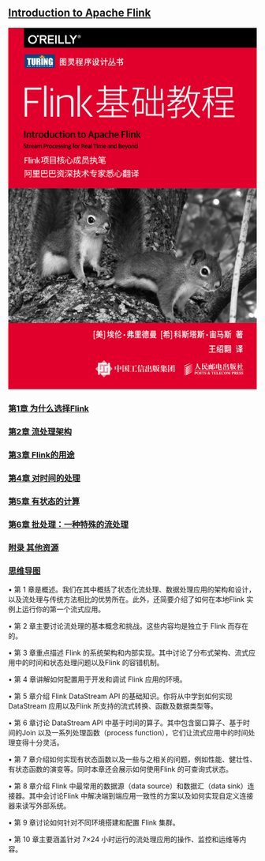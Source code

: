 ## [Introduction to Apache Flink](./Introduction%20to%20Apache%20Flink)
![image-20210118210445939](image/image-20210118210445939.png)



### [第1章 为什么选择Flink](./Introduction%20to%20Apache%20Flink/README.md#第1章-为什么选择flink)
### [第2章 流处理架构](./Introduction%20to%20Apache%20Flink/README.md#第2章-流处理架构)
### [第3章 Flink的用途](./Introduction%20to%20Apache%20Flink/README.md#第3章-flink的用途)
### [第4章 对时间的处理](./Introduction%20to%20Apache%20Flink/README.md#第4章-对时间的处理)
### [第5章 有状态的计算](./Introduction%20to%20Apache%20Flink/README.md#第5章-有状态的计算)
### [第6章 批处理：一种特殊的流处理](./Introduction%20to%20Apache%20Flink/README.md#第6章-批处理一种特殊的流处理)
### [附录 其他资源](./Introduction%20to%20Apache%20Flink/README.md#附录-其他资源)



### [思维导图](./Introduction%20to%20Apache%20Flink/Introduction%20to%20Apache%20Flink.pdf)





• 第 1 章是概述。我们在其中概括了状态化流处理、数据处理应用的架构和设计，以及流处理与传统方法相比的优势所在。此外，还简要介绍了如何在本地Flink 实例上运行你的第一个流式应用。

• 第 2 章主要讨论流处理的基本概念和挑战。这些内容均是独立于 Flink 而存在的。

• 第 3 章重点描述 Flink 的系统架构和内部实现。其中讨论了分布式架构、流式应用中的时间和状态处理问题以及Flink 的容错机制。

• 第 4 章讲解如何配置用于开发和调试 Flink 应用的环境。

• 第 5 章介绍 Flink DataStream API 的基础知识。你将从中学到如何实现DataStream 应用以及Flink 所支持的流式转换、函数及数据类型等。

• 第 6 章讨论 DataStream API 中基于时间的算子。其中包含窗口算子、基于时间的Join 以及一系列处理函数（process function），它们让流式应用中的时间处理变得十分灵活。

• 第 7 章介绍如何实现有状态函数以及一些与之相关的问题，例如性能、健壮性、有状态函数的演变等。同时本章还会展示如何使用Flink 的可查询式状态。

• 第 8 章介绍 Flink 中最常用的数据源（data source）和数据汇（data sink）连接器。其中会讨论Flink 中解决端到端应用一致性的方案以及如何实现自定义连接器来读写外部系统。

• 第 9 章讨论如何针对不同环境搭建和配置 Flink 集群。

• 第 10 章主要涵盖针对 7×24 小时运行的流处理应用的操作、监控和运维等内容。